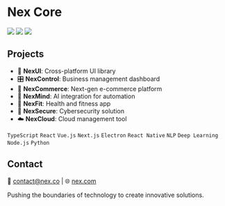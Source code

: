 # Nex Core

[<img src="https://img.shields.io/badge/github-2312100E.svg?&style=for-the-badge&logo=github&logoColor=white&color=black" />](https://github.com/nex-core)
[<img src="https://img.shields.io/badge/linkedin-%230077B5.svg?&style=for-the-badge&logo=linkedin&logoColor=white" />](https://www.linkedin.com/company/nex-core)
[<img src="https://img.shields.io/badge/twitter-x?style=for-the-badge&logo=x&logoColor=white&color=000000" />](https://www.twitter.com/nex_core/)

## Projects

- 🎨 **NexUI**: Cross-platform UI library
- 🎛️ **NexControl**: Business management dashboard
- 🛒 **NexCommerce**: Next-gen e-commerce platform
- 🧠 **NexMind**: AI integration for automation
- 💪 **NexFit**: Health and fitness app
- 🔐 **NexSecure**: Cybersecurity solution
- ☁️ **NexCloud**: Cloud management tool

`TypeScript` `React` `Vue.js` `Next.js` `Electron` `React Native` `NLP` `Deep Learning` `Node.js` `Python`

## Contact

📧 contact@nex.co | 🌐 [nex.com](https://nex.co)

Pushing the boundaries of technology to create innovative solutions.
